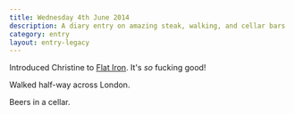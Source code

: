 ```yaml
---
title: Wednesday 4th June 2014
description: A diary entry on amazing steak, walking, and cellar bars
category: entry
layout: entry-legacy
---
```


Introduced Christine to [Flat Iron](http://flatironsteak.co.uk/). It's *so* fucking good!

Walked half-way across London.

Beers in a cellar.
